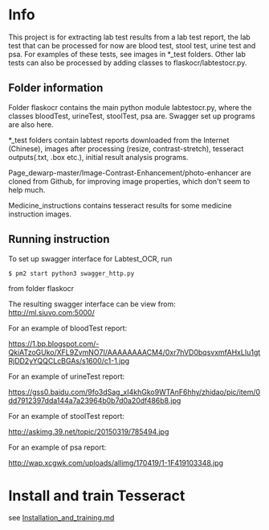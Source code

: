 # Info
This project is for extracting lab test results from a lab test report, the lab test that can be processed for now are blood test, stool test, urine test and psa. For examples of these tests, see images in *_test folders. Other lab tests can also be processed by adding classes to flaskocr/labtestocr.py.

## Folder information
Folder flaskocr contains the main python module labtestocr.py, where the classes bloodTest, urineTest, stoolTest, psa are. Swagger set up programs are also here.

*_test folders contain labtest reports downloaded from the Internet (Chinese), images after processing (resize, contrast-stretch), tesseract outputs(.txt, .box etc.), initial result analysis programs.

Page_dewarp-master/Image-Contrast-Enhancement/photo-enhancer are cloned from Github, for improving image properties, which don't seem to help much.

Medicine_instructions contains tesseract results for some medicine instruction images.

## Running instruction
To set up swagger interface for Labtest_OCR, run 
```bash
$ pm2 start python3 swagger_http.py
```
from folder flaskocr

The resulting swagger interface can be view from: http://ml.siuvo.com:5000/

For an example of bloodTest report:

https://1.bp.blogspot.com/-QkiATzoGUko/XFL9ZvmNO7I/AAAAAAAACM4/0xr7hVD0bqsvxmfAHxLIu1gtRjDD2yYQQCLcBGAs/s1600/c1-1.jpg

For an example of urineTest report:

https://gss0.baidu.com/9fo3dSag_xI4khGko9WTAnF6hhy/zhidao/pic/item/0dd7912397dda144a7a23964b0b7d0a20df486b8.jpg

For an example of stoolTest report:

http://askimg.39.net/topic/20150319/785494.jpg

For an example of psa report:

http://wap.xcgwk.com/uploads/allimg/170419/1-1F419103348.jpg

# Install and train Tesseract
see [Installation_and_training.md](Installation_and_training.md)